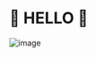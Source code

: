 # 🌸 HELLO 🌸

![image](https://github.com/user-attachments/assets/cd7e3028-8f5d-4ebf-bf97-25dd1065ef0b "Оп, привет!")


